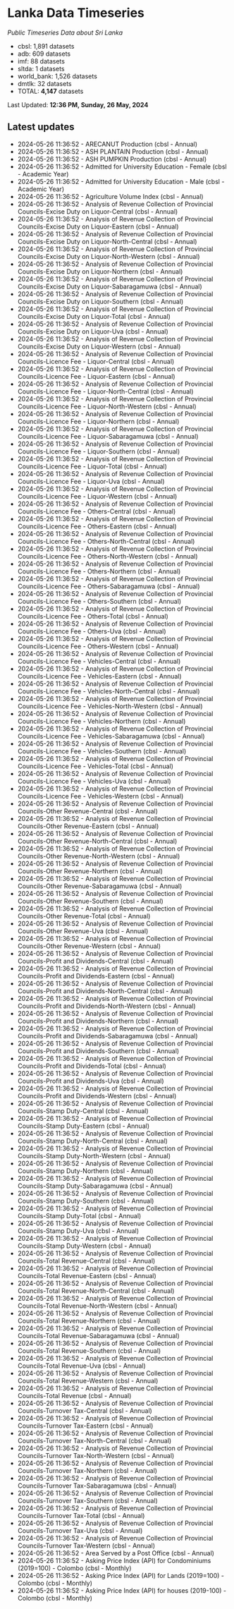 # Lanka Data Timeseries
*Public Timeseries Data about Sri Lanka*

* cbsl: 1,891 datasets
* adb: 609 datasets
* imf: 88 datasets
* sltda: 1 datasets
* world_bank: 1,526 datasets
* dmtlk: 32 datasets
* TOTAL: **4,147** datasets

Last Updated: **12:36 PM, Sunday, 26 May, 2024**

## Latest updates

* 2024-05-26 11:36:52 - ARECANUT Production (cbsl - Annual)
* 2024-05-26 11:36:52 - ASH PLANTAIN Production (cbsl - Annual)
* 2024-05-26 11:36:52 - ASH PUMPKIN Production (cbsl - Annual)
* 2024-05-26 11:36:52 - Admitted for University Education - Female (cbsl - Academic Year)
* 2024-05-26 11:36:52 - Admitted for University Education - Male (cbsl - Academic Year)
* 2024-05-26 11:36:52 - Agriculture Volume Index (cbsl - Annual)
* 2024-05-26 11:36:52 - Analysis of Revenue Collection of Provincial Councils-Excise Duty on Liquor-Central (cbsl - Annual)
* 2024-05-26 11:36:52 - Analysis of Revenue Collection of Provincial Councils-Excise Duty on Liquor-Eastern (cbsl - Annual)
* 2024-05-26 11:36:52 - Analysis of Revenue Collection of Provincial Councils-Excise Duty on Liquor-North-Central (cbsl - Annual)
* 2024-05-26 11:36:52 - Analysis of Revenue Collection of Provincial Councils-Excise Duty on Liquor-North-Western (cbsl - Annual)
* 2024-05-26 11:36:52 - Analysis of Revenue Collection of Provincial Councils-Excise Duty on Liquor-Northern (cbsl - Annual)
* 2024-05-26 11:36:52 - Analysis of Revenue Collection of Provincial Councils-Excise Duty on Liquor-Sabaragamuwa (cbsl - Annual)
* 2024-05-26 11:36:52 - Analysis of Revenue Collection of Provincial Councils-Excise Duty on Liquor-Southern (cbsl - Annual)
* 2024-05-26 11:36:52 - Analysis of Revenue Collection of Provincial Councils-Excise Duty on Liquor-Total (cbsl - Annual)
* 2024-05-26 11:36:52 - Analysis of Revenue Collection of Provincial Councils-Excise Duty on Liquor-Uva (cbsl - Annual)
* 2024-05-26 11:36:52 - Analysis of Revenue Collection of Provincial Councils-Excise Duty on Liquor-Western (cbsl - Annual)
* 2024-05-26 11:36:52 - Analysis of Revenue Collection of Provincial Councils-Licence Fee - Liquor-Central (cbsl - Annual)
* 2024-05-26 11:36:52 - Analysis of Revenue Collection of Provincial Councils-Licence Fee - Liquor-Eastern (cbsl - Annual)
* 2024-05-26 11:36:52 - Analysis of Revenue Collection of Provincial Councils-Licence Fee - Liquor-North-Central (cbsl - Annual)
* 2024-05-26 11:36:52 - Analysis of Revenue Collection of Provincial Councils-Licence Fee - Liquor-North-Western (cbsl - Annual)
* 2024-05-26 11:36:52 - Analysis of Revenue Collection of Provincial Councils-Licence Fee - Liquor-Northern (cbsl - Annual)
* 2024-05-26 11:36:52 - Analysis of Revenue Collection of Provincial Councils-Licence Fee - Liquor-Sabaragamuwa (cbsl - Annual)
* 2024-05-26 11:36:52 - Analysis of Revenue Collection of Provincial Councils-Licence Fee - Liquor-Southern (cbsl - Annual)
* 2024-05-26 11:36:52 - Analysis of Revenue Collection of Provincial Councils-Licence Fee - Liquor-Total (cbsl - Annual)
* 2024-05-26 11:36:52 - Analysis of Revenue Collection of Provincial Councils-Licence Fee - Liquor-Uva (cbsl - Annual)
* 2024-05-26 11:36:52 - Analysis of Revenue Collection of Provincial Councils-Licence Fee - Liquor-Western (cbsl - Annual)
* 2024-05-26 11:36:52 - Analysis of Revenue Collection of Provincial Councils-Licence Fee - Others-Central (cbsl - Annual)
* 2024-05-26 11:36:52 - Analysis of Revenue Collection of Provincial Councils-Licence Fee - Others-Eastern (cbsl - Annual)
* 2024-05-26 11:36:52 - Analysis of Revenue Collection of Provincial Councils-Licence Fee - Others-North-Central (cbsl - Annual)
* 2024-05-26 11:36:52 - Analysis of Revenue Collection of Provincial Councils-Licence Fee - Others-North-Western (cbsl - Annual)
* 2024-05-26 11:36:52 - Analysis of Revenue Collection of Provincial Councils-Licence Fee - Others-Northern (cbsl - Annual)
* 2024-05-26 11:36:52 - Analysis of Revenue Collection of Provincial Councils-Licence Fee - Others-Sabaragamuwa (cbsl - Annual)
* 2024-05-26 11:36:52 - Analysis of Revenue Collection of Provincial Councils-Licence Fee - Others-Southern (cbsl - Annual)
* 2024-05-26 11:36:52 - Analysis of Revenue Collection of Provincial Councils-Licence Fee - Others-Total (cbsl - Annual)
* 2024-05-26 11:36:52 - Analysis of Revenue Collection of Provincial Councils-Licence Fee - Others-Uva (cbsl - Annual)
* 2024-05-26 11:36:52 - Analysis of Revenue Collection of Provincial Councils-Licence Fee - Others-Western (cbsl - Annual)
* 2024-05-26 11:36:52 - Analysis of Revenue Collection of Provincial Councils-Licence Fee - Vehicles-Central (cbsl - Annual)
* 2024-05-26 11:36:52 - Analysis of Revenue Collection of Provincial Councils-Licence Fee - Vehicles-Eastern (cbsl - Annual)
* 2024-05-26 11:36:52 - Analysis of Revenue Collection of Provincial Councils-Licence Fee - Vehicles-North-Central (cbsl - Annual)
* 2024-05-26 11:36:52 - Analysis of Revenue Collection of Provincial Councils-Licence Fee - Vehicles-North-Western (cbsl - Annual)
* 2024-05-26 11:36:52 - Analysis of Revenue Collection of Provincial Councils-Licence Fee - Vehicles-Northern (cbsl - Annual)
* 2024-05-26 11:36:52 - Analysis of Revenue Collection of Provincial Councils-Licence Fee - Vehicles-Sabaragamuwa (cbsl - Annual)
* 2024-05-26 11:36:52 - Analysis of Revenue Collection of Provincial Councils-Licence Fee - Vehicles-Southern (cbsl - Annual)
* 2024-05-26 11:36:52 - Analysis of Revenue Collection of Provincial Councils-Licence Fee - Vehicles-Total (cbsl - Annual)
* 2024-05-26 11:36:52 - Analysis of Revenue Collection of Provincial Councils-Licence Fee - Vehicles-Uva (cbsl - Annual)
* 2024-05-26 11:36:52 - Analysis of Revenue Collection of Provincial Councils-Licence Fee - Vehicles-Western (cbsl - Annual)
* 2024-05-26 11:36:52 - Analysis of Revenue Collection of Provincial Councils-Other Revenue-Central (cbsl - Annual)
* 2024-05-26 11:36:52 - Analysis of Revenue Collection of Provincial Councils-Other Revenue-Eastern (cbsl - Annual)
* 2024-05-26 11:36:52 - Analysis of Revenue Collection of Provincial Councils-Other Revenue-North-Central (cbsl - Annual)
* 2024-05-26 11:36:52 - Analysis of Revenue Collection of Provincial Councils-Other Revenue-North-Western (cbsl - Annual)
* 2024-05-26 11:36:52 - Analysis of Revenue Collection of Provincial Councils-Other Revenue-Northern (cbsl - Annual)
* 2024-05-26 11:36:52 - Analysis of Revenue Collection of Provincial Councils-Other Revenue-Sabaragamuwa (cbsl - Annual)
* 2024-05-26 11:36:52 - Analysis of Revenue Collection of Provincial Councils-Other Revenue-Southern (cbsl - Annual)
* 2024-05-26 11:36:52 - Analysis of Revenue Collection of Provincial Councils-Other Revenue-Total (cbsl - Annual)
* 2024-05-26 11:36:52 - Analysis of Revenue Collection of Provincial Councils-Other Revenue-Uva (cbsl - Annual)
* 2024-05-26 11:36:52 - Analysis of Revenue Collection of Provincial Councils-Other Revenue-Western (cbsl - Annual)
* 2024-05-26 11:36:52 - Analysis of Revenue Collection of Provincial Councils-Profit and Dividends-Central (cbsl - Annual)
* 2024-05-26 11:36:52 - Analysis of Revenue Collection of Provincial Councils-Profit and Dividends-Eastern (cbsl - Annual)
* 2024-05-26 11:36:52 - Analysis of Revenue Collection of Provincial Councils-Profit and Dividends-North-Central (cbsl - Annual)
* 2024-05-26 11:36:52 - Analysis of Revenue Collection of Provincial Councils-Profit and Dividends-North-Western (cbsl - Annual)
* 2024-05-26 11:36:52 - Analysis of Revenue Collection of Provincial Councils-Profit and Dividends-Northern (cbsl - Annual)
* 2024-05-26 11:36:52 - Analysis of Revenue Collection of Provincial Councils-Profit and Dividends-Sabaragamuwa (cbsl - Annual)
* 2024-05-26 11:36:52 - Analysis of Revenue Collection of Provincial Councils-Profit and Dividends-Southern (cbsl - Annual)
* 2024-05-26 11:36:52 - Analysis of Revenue Collection of Provincial Councils-Profit and Dividends-Total (cbsl - Annual)
* 2024-05-26 11:36:52 - Analysis of Revenue Collection of Provincial Councils-Profit and Dividends-Uva (cbsl - Annual)
* 2024-05-26 11:36:52 - Analysis of Revenue Collection of Provincial Councils-Profit and Dividends-Western (cbsl - Annual)
* 2024-05-26 11:36:52 - Analysis of Revenue Collection of Provincial Councils-Stamp Duty-Central (cbsl - Annual)
* 2024-05-26 11:36:52 - Analysis of Revenue Collection of Provincial Councils-Stamp Duty-Eastern (cbsl - Annual)
* 2024-05-26 11:36:52 - Analysis of Revenue Collection of Provincial Councils-Stamp Duty-North-Central (cbsl - Annual)
* 2024-05-26 11:36:52 - Analysis of Revenue Collection of Provincial Councils-Stamp Duty-North-Western (cbsl - Annual)
* 2024-05-26 11:36:52 - Analysis of Revenue Collection of Provincial Councils-Stamp Duty-Northern (cbsl - Annual)
* 2024-05-26 11:36:52 - Analysis of Revenue Collection of Provincial Councils-Stamp Duty-Sabaragamuwa (cbsl - Annual)
* 2024-05-26 11:36:52 - Analysis of Revenue Collection of Provincial Councils-Stamp Duty-Southern (cbsl - Annual)
* 2024-05-26 11:36:52 - Analysis of Revenue Collection of Provincial Councils-Stamp Duty-Total (cbsl - Annual)
* 2024-05-26 11:36:52 - Analysis of Revenue Collection of Provincial Councils-Stamp Duty-Uva (cbsl - Annual)
* 2024-05-26 11:36:52 - Analysis of Revenue Collection of Provincial Councils-Stamp Duty-Western (cbsl - Annual)
* 2024-05-26 11:36:52 - Analysis of Revenue Collection of Provincial Councils-Total Revenue-Central (cbsl - Annual)
* 2024-05-26 11:36:52 - Analysis of Revenue Collection of Provincial Councils-Total Revenue-Eastern (cbsl - Annual)
* 2024-05-26 11:36:52 - Analysis of Revenue Collection of Provincial Councils-Total Revenue-North-Central (cbsl - Annual)
* 2024-05-26 11:36:52 - Analysis of Revenue Collection of Provincial Councils-Total Revenue-North-Western (cbsl - Annual)
* 2024-05-26 11:36:52 - Analysis of Revenue Collection of Provincial Councils-Total Revenue-Northern (cbsl - Annual)
* 2024-05-26 11:36:52 - Analysis of Revenue Collection of Provincial Councils-Total Revenue-Sabaragamuwa (cbsl - Annual)
* 2024-05-26 11:36:52 - Analysis of Revenue Collection of Provincial Councils-Total Revenue-Southern (cbsl - Annual)
* 2024-05-26 11:36:52 - Analysis of Revenue Collection of Provincial Councils-Total Revenue-Uva (cbsl - Annual)
* 2024-05-26 11:36:52 - Analysis of Revenue Collection of Provincial Councils-Total Revenue-Western (cbsl - Annual)
* 2024-05-26 11:36:52 - Analysis of Revenue Collection of Provincial Councils-Total Revenue (cbsl - Annual)
* 2024-05-26 11:36:52 - Analysis of Revenue Collection of Provincial Councils-Turnover Tax-Central (cbsl - Annual)
* 2024-05-26 11:36:52 - Analysis of Revenue Collection of Provincial Councils-Turnover Tax-Eastern (cbsl - Annual)
* 2024-05-26 11:36:52 - Analysis of Revenue Collection of Provincial Councils-Turnover Tax-North-Central (cbsl - Annual)
* 2024-05-26 11:36:52 - Analysis of Revenue Collection of Provincial Councils-Turnover Tax-North-Western (cbsl - Annual)
* 2024-05-26 11:36:52 - Analysis of Revenue Collection of Provincial Councils-Turnover Tax-Northern (cbsl - Annual)
* 2024-05-26 11:36:52 - Analysis of Revenue Collection of Provincial Councils-Turnover Tax-Sabaragamuwa (cbsl - Annual)
* 2024-05-26 11:36:52 - Analysis of Revenue Collection of Provincial Councils-Turnover Tax-Southern (cbsl - Annual)
* 2024-05-26 11:36:52 - Analysis of Revenue Collection of Provincial Councils-Turnover Tax-Total (cbsl - Annual)
* 2024-05-26 11:36:52 - Analysis of Revenue Collection of Provincial Councils-Turnover Tax-Uva (cbsl - Annual)
* 2024-05-26 11:36:52 - Analysis of Revenue Collection of Provincial Councils-Turnover Tax-Western (cbsl - Annual)
* 2024-05-26 11:36:52 - Area Served by a Post Office (cbsl - Annual)
* 2024-05-26 11:36:52 - Asking Price Index (API) for Condominiums (2019=100) - Colombo (cbsl - Monthly)
* 2024-05-26 11:36:52 - Asking Price Index (API) for Lands (2019=100) - Colombo (cbsl - Monthly)
* 2024-05-26 11:36:52 - Asking Price Index (API) for houses (2019-100) - Colombo (cbsl - Monthly)